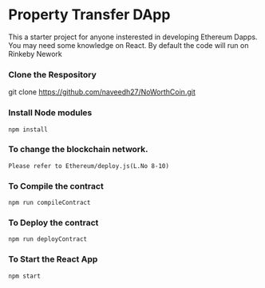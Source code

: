 
# Property Transfer DApp 


This a starter project for anyone insterested in developing Ethereum Dapps. You may need some knowledge on React.
By default the code will run on Rinkeby Nework

 ### Clone the Respository 
  
   git clone https://github.com/naveedh27/NoWorthCoin.git

 ### Install Node modules

    npm install

 ### To change the blockchain network. 

    Please refer to Ethereum/deploy.js(L.No 8-10)

 ### To Compile the contract
   
    npm run compileContract

 ### To Deploy the contract
   
    npm run deployContract

 ### To Start the React App
   
    npm start